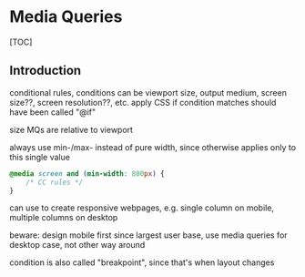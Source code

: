 # Media Queries

[TOC]


<!-- ToDo: finish -->

## Introduction

conditional rules, conditions can be viewport size, output medium, screen size??, screen resolution??, etc.
apply CSS if condition matches
should have been called "@if"

size MQs are relative to viewport

always use min-/max- instead of pure width, since otherwise applies only to this single value

```css
@media screen and (min-width: 800px) { 
    /* CC rules */
}
```

can use to create responsive webpages, e.g. single column on mobile, multiple columns on desktop

beware: design mobile first since largest user base, use media queries for desktop case, not other way around

condition is also called "breakpoint", since that's when layout changes
